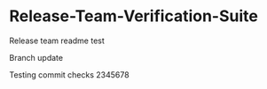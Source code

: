 # Release-Team-Verification-Suite

Release team readme test

Branch update

Testing commit checks 2345678
